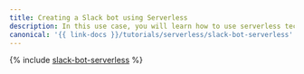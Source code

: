 ```yaml
---
title: Creating a Slack bot using Serverless
description: In this use case, you will learn how to use serverless technologies to create a Slack bot that will run commands in a chat and respond to user messages.
canonical: '{{ link-docs }}/tutorials/serverless/slack-bot-serverless'
---
```


{% include [slack-bot-serverless](../../_tutorials/serverless/slack-bot-serverless.md) %}